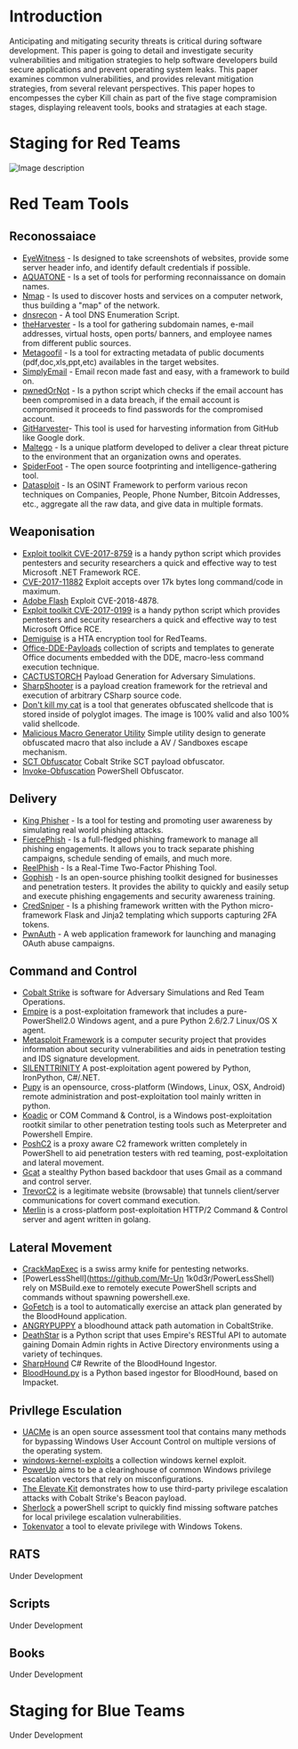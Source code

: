 # Introduction 
Anticipating and mitigating security threats is critical during software development. This paper is going to detail and investigate security vulnerabilities and mitigation strategies to help software developers build secure applications and prevent operating system leaks. This paper examines common vulnerabilities, and provides relevant mitigation strategies, from several relevant perspectives. This paper hopes to encompesses the cyber Kill chain as part of the five stage compramision stages, displaying releavent tools, books and stratagies at each stage. 
# Staging for Red Teams

![Image description](https://airbus-cyber-security.com/wp-content/uploads/2017/06/killchain3_m.jpg)
#  Red Team Tools 
## Reconossaiace
- [EyeWitness](https://github.com/ChrisTruncer/EyeWitness) - Is designed to take screenshots of websites, provide some server header info, and identify default credentials if possible. 
- [AQUATONE](https://github.com/michenriksen/aquatone) - Is a set of tools for performing reconnaissance on domain names. 
- [Nmap](https://github.com/nmap/nmap) - Is used to discover hosts and services on a computer network, thus building a "map" of the network. 
- [dnsrecon](https://github.com/darkoperator/dnsrecon) - A tool DNS Enumeration Script.
- [theHarvester](https://github.com/laramies/) - Is a tool for gathering subdomain names, e-mail addresses, virtual hosts, open ports/ banners, and employee names from different public sources. 
- [Metagoofil](https://github.com/laramies/metagoofil) - Is a tool for extracting metadata of public documents (pdf,doc,xls,ppt,etc) availables in the target websites. 
- [SimplyEmail](https://github.com/killswitch-GUI/SimplyEmail) - Email recon made fast and easy, with a framework to build on. 
- [pwnedOrNot](https://github.com/thewhiteh4t/pwnedOrNot) - Is a python script which checks if the email account has been compromised in a data breach, if the email account is compromised it proceeds to find passwords for the compromised account.
- [GitHarvester](https://github.com/metac0rtex/GitHarvester)- This tool is used for harvesting information from GitHub like Google dork.
- [Maltego](https://www.paterva.com/web7/downloads.php) - Is a unique platform developed to deliver a clear threat picture to the environment that an organization owns and operates. 
- [SpiderFoot]( https://github.com/smicallef/spiderfoot) - The open source footprinting and intelligence-gathering tool.
- [Datasploit](https://github.com/DataSploit/datasploit) - Is an OSINT Framework to perform various recon techniques on Companies, People, Phone Number, Bitcoin Addresses, etc., aggregate all the raw data, and give data in multiple formats.

## Weaponisation 
- [Exploit toolkit CVE-2017-8759](https://github.com/bhdresh/CVE-2017-8759) is a handy python script which provides pentesters and security researchers a quick and effective way to test Microsoft .NET Framework RCE. 
- [CVE-2017-11882](https://github.com/unamer/CVE-2017-11882) Exploit accepts over 17k bytes long command/code in maximum. 
- [Adobe Flash](https://github.com/anbai-inc/CVE-2018-4878) Exploit CVE-2018-4878.
- [Exploit toolkit CVE-2017-0199](https://github.com/bhdresh/CVE-2017-0199) is a handy python script which provides pentesters and security researchers a quick and effective way to test Microsoft Office RCE. 
- [Demiguise](https://github.com/nccgroup/demiguise) is a HTA encryption tool for RedTeams. 
- [Office-DDE-Payloads](https://github.com/0xdeadbeefJERKY/Office-DDE-Payloads) collection of scripts and templates to generate Office documents embedded with the DDE, macro-less command execution technique. 
- [CACTUSTORCH](https://github.com/mdsecactivebreach/CACTUSTORCH) Payload Generation for Adversary Simulations. 
- [SharpShooter](https://github.com/mdsecactivebreach/SharpShooter) is a payload creation framework for the retrieval and execution of arbitrary CSharp source code.
- [Don't kill my cat](https://github.com/Mr-Un1k0d3r/DKMC) is a tool that generates obfuscated shellcode that is stored inside of polyglot images. The image is 100% valid and also 100% valid shellcode. 
- [Malicious Macro Generator Utility](https://github.com/Mr-Un1k0d3r/MaliciousMacroGenerator) Simple utility design to generate obfuscated macro that also include a AV / Sandboxes escape mechanism. 
- [SCT Obfuscator](https://github.com/Mr-Un1k0d3r/SCT-obfuscator) Cobalt Strike SCT payload obfuscator. 
- [Invoke-Obfuscation](https://github.com/danielbohannon/Invoke-Obfuscation) PowerShell Obfuscator.

## Delivery
- [King Phisher](https://github.com/securestate/king-phisher) - Is a tool for testing and promoting user awareness by simulating real world phishing attacks. 
- [FiercePhish](https://github.com/Raikia/FiercePhish) - Is a full-fledged phishing framework to manage all phishing engagements. It allows you to track separate phishing campaigns, schedule sending of emails, and much more. 
- [ReelPhish](https://github.com/fireeye/ReelPhish/) - Is a Real-Time Two-Factor Phishing Tool. 
- [Gophish]( https://github.com/gophish/gophish) - Is an open-source phishing toolkit designed for businesses and penetration testers. It provides the ability to quickly and easily setup and execute phishing engagements and security awareness training.
- [CredSniper]( https://github.com/ustayready/CredSniper) - Is a phishing framework written with the Python micro-framework Flask and Jinja2 templating which supports capturing 2FA tokens.
- [PwnAuth](https://github.com/fireeye/PwnAuth) - A web application framework for launching and managing OAuth abuse campaigns.

## Command and Control
- [Cobalt Strike](https://cobaltstrike.com/) is software for Adversary Simulations and Red Team Operations. 
- [Empire](https://github.com/EmpireProject/Empire) is a post-exploitation framework that includes a pure-PowerShell2.0 Windows agent, and a pure Python 2.6/2.7 Linux/OS X agent. 
- [Metasploit Framework](https://github.com/rapid7/metasploit-framework) is a computer security project that provides information about security vulnerabilities and aids in penetration testing and IDS signature development. 
- [SILENTTRINITY](https://github.com/byt3bl33d3r/SILENTTRINITY) A post-exploitation agent powered by Python, IronPython, C#/.NET. 
- [Pupy](https://github.com/n1nj4sec/pupy) is an opensource, cross-platform (Windows, Linux, OSX, Android) remote administration and post-exploitation tool mainly written in python. 
- [Koadic](https://github.com/zerosum0x0/koadic) or COM Command & Control, is a Windows post-exploitation rootkit similar to other penetration testing tools such as Meterpreter and Powershell Empire. 
- [PoshC2](https://github.com/nettitude/PoshC2_Python) is a proxy aware C2 framework written completely in PowerShell to aid penetration testers with red teaming, post-exploitation and lateral movement. 
- [Gcat](https://github.com/byt3bl33d3r/gcat) a stealthy Python based backdoor that uses Gmail as a command and control server. 
- [TrevorC2](https://github.com/trustedsec/trevorc2) is a legitimate website (browsable) that tunnels client/server communications for covert command execution. 
- [Merlin](https://github.com/Ne0nd0g/merlin) is a cross-platform post-exploitation HTTP/2 Command & Control server and agent written in golang. 

## Lateral Movement 
- [CrackMapExec](https://github.com/byt3bl33d3r/CrackMapExec) is a swiss army knife for pentesting networks. 
- [PowerLessShell](https://github.com/Mr-Un 1k0d3r/PowerLessShell) rely on MSBuild.exe to remotely execute PowerShell scripts and commands without spawning powershell.exe. 
- [GoFetch](https://github.com/GoFetchAD/GoFetch) is a tool to automatically exercise an attack plan generated by the BloodHound application. 
- [ANGRYPUPPY](https://github.com/vysec/ANGRYPUPPY) a bloodhound attack path automation in CobaltStrike. 
- [DeathStar](https://github.com/byt3bl33d3r/DeathStar) is a Python script that uses Empire's RESTful API to automate gaining Domain Admin rights in Active Directory environments using a variety of techinques.
- [SharpHound](https://github.com/BloodHoundAD/SharpHound) C# Rewrite of the BloodHound Ingestor. 
- [BloodHound.py](https://github.com/fox-it/BloodHound.py) is a Python based ingestor for BloodHound, based on Impacket. 

## Privllege Esculation 
- [UACMe](https://github.com/hfiref0x/UACME) is an open source assessment tool that contains many methods for bypassing Windows User Account Control on multiple versions of the operating system. 
- [windows-kernel-exploits](https://github.com/SecWiki/windows-kernel-exploits) a collection windows kernel exploit. 
- [PowerUp](https://github.com/PowerShellMafia/PowerSploit/blob/master/Privesc/PowerUp.ps1) aims to be a clearinghouse of common Windows privilege escalation vectors that rely on misconfigurations. 
- [The Elevate Kit](https://github.com/rsmudge/ElevateKit) demonstrates how to use third-party privilege escalation attacks with Cobalt Strike's Beacon payload. 
- [Sherlock](https://github.com/rasta-mouse/Sherlock) a powerShell script to quickly find missing software patches for local privilege escalation vulnerabilities. 
- [Tokenvator](https://github.com/0xbadjuju/Tokenvator) a tool to elevate privilege with Windows Tokens.

## RATS
Under Development
## Scripts
Under Development
## Books
Under Development
# Staging for Blue Teams
Under Development

